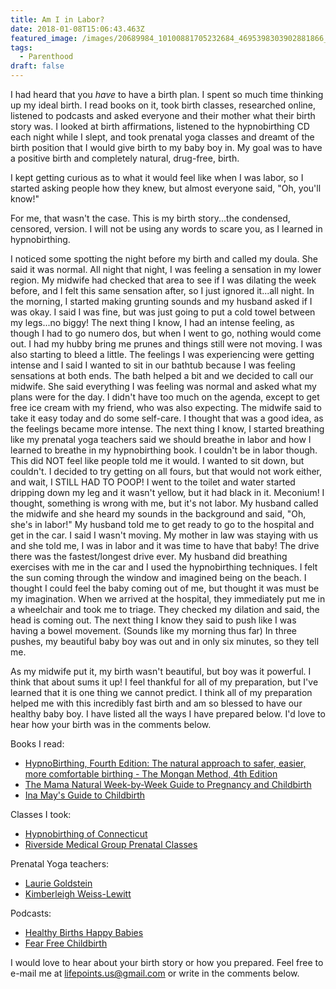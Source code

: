 ```yaml
---
title: Am I in Labor?
date: 2018-01-08T15:06:43.463Z
featured_image: /images/20689984_10100881705232684_4695398303902881866_o (1).jpg
tags:
  - Parenthood
draft: false
---
```

I had heard that you _have_ to have a birth plan. I spent so much time thinking up my ideal birth. I read books on it, took birth classes, researched online, listened to podcasts and asked everyone and their mother what their birth story was. I looked at birth affirmations, listened to the hypnobirthing CD each night while I slept, and took prenatal yoga classes and dreamt of the birth position that I would give birth to my baby boy in. My goal was to have a positive birth and completely natural, drug-free, birth.

I kept getting curious as to what it would feel like when I was labor, so I started asking people how they knew, but almost everyone said, "Oh, you'll know!"

For me, that wasn't the case. This is my birth story...the condensed, censored, version. I will not be using any words to scare you, as I learned in hypnobirthing.

I noticed some spotting the night before my birth and called my doula. She said it was normal. All night that night, I was feeling a sensation in my lower region. My midwife had checked that area to see if I was dilating the week before, and I felt this same sensation after, so I just ignored it...all night. In the morning, I started making grunting sounds and my husband asked if I was okay. I said I was fine, but was just going to put a cold towel between my legs...no biggy! The next thing I know, I had an intense feeling, as though I had to go numero dos, but when I went to go, nothing would come out. I had my hubby bring me prunes and things still were not moving. I was also starting to bleed a little. The feelings I was experiencing were getting intense and I said I wanted to sit in our bathtub because I was feeling sensations at both ends. The bath helped a bit and we decided to call our midwife. She said everything I was feeling was normal and asked what my plans were for the day. I didn't have too much on the agenda, except to get free ice cream with my friend, who was also expecting. The midwife said to take it easy today and do some self-care. I thought that was a good idea, as the feelings became more intense. The next thing I know, I started breathing like my prenatal yoga teachers said we should breathe in labor and how I learned to breathe in my hypnobirthing book. I couldn't be in labor though. This did NOT feel like people told me it would. I wanted to sit down, but couldn't. I decided to try getting on all fours, but that would not work either, and wait, I STILL HAD TO POOP! I went to the toilet and water started dripping down my leg and it wasn't yellow, but it had black in it. Meconium! I thought, something is wrong with me, but it's not labor. My husband called the midwife and she heard my sounds in the background and said, "Oh, she's in labor!" My husband told me to get ready to go to the hospital and get in the car. I said I wasn't moving. My mother in law was staying with us and she told me, I was in labor and it was time to have that baby! The drive there was the fastest/longest drive ever. My husband did breathing exercises with me in the car and I used the hypnobirthing techniques. I felt the sun coming through the window and imagined being on the beach. I thought I could feel the baby coming out of me, but thought it was must be my imagination. When we arrived at the hospital, they immediately put me in a wheelchair and took me to triage. They checked my dilation and said, the head is coming out. The next thing I know they said to push like I was having a bowel movement. (Sounds like my morning thus far) In three pushes, my beautiful baby boy was out and in only six minutes, so they tell me.

 As my midwife put it, my birth wasn't beautiful, but boy was it powerful. I think that about sums it up! I feel thankful for all of my preparation, but I've learned that it is one thing we cannot predict. I think all of my preparation helped me with this incredibly fast birth and am so blessed to have our healthy baby boy. I have listed all the ways I have prepared below. I'd love to hear how your birth was in the comments below. 

Books I read:

* <a target="_blank" href="https://www.amazon.com/gp/product/0757318371/ref=as_li_tl?ie=UTF8&camp=1789&creative=9325&creativeASIN=0757318371&linkCode=as2&tag=lifepoints02-20&linkId=7e92be39956f588e4b6a82efaa60e76e">HypnoBirthing, Fourth Edition: The natural approach to safer, easier, more comfortable birthing - The Mongan Method, 4th Edition</a><img src="//ir-na.amazon-adsystem.com/e/ir?t=lifepoints02-20&l=am2&o=1&a=0757318371" width="1" height="1" border="0" alt="" style="border:none !important; margin:0px !important;" />
* <a target="_blank" href="https://www.amazon.com/gp/product/150114667X/ref=as_li_tl?ie=UTF8&camp=1789&creative=9325&creativeASIN=150114667X&linkCode=as2&tag=lifepoints02-20&linkId=a077c48901bfa0260b6b55e26c6ced9d">The Mama Natural Week-by-Week Guide to Pregnancy and Childbirth</a><img src="//ir-na.amazon-adsystem.com/e/ir?t=lifepoints02-20&l=am2&o=1&a=150114667X" width="1" height="1" border="0" alt="" style="border:none !important; margin:0px !important;" />
* <a target="_blank" href="https://www.amazon.com/gp/product/0553381156/ref=as_li_tl?ie=UTF8&camp=1789&creative=9325&creativeASIN=0553381156&linkCode=as2&tag=lifepoints02-20&linkId=e991bcf44baf578666b4f707b5a31cfd">Ina May's Guide to Childbirth</a><img src="//ir-na.amazon-adsystem.com/e/ir?t=lifepoints02-20&l=am2&o=1&a=0553381156" width="1" height="1" border="0" alt="" style="border:none !important; margin:0px !important;" />

Classes I took:

* [Hypnobirthing of Connecticut](http://hypnobirthingct.com)
* [Riverside Medical Group Prenatal Classes](https://www.riversidemedgroup.com/prenatal-classes/>)

Prenatal Yoga teachers:

* [Laurie Goldstein](http://ittakesanopenheart.com/ap3tkpd4e9ndicqszgj984gr81dov9)
* [Kimberleigh Weiss-Lewitt](http://www.mamamosaic.com/kim.php)

Podcasts:

* [Healthy Births Happy Babies](https://itunes.apple.com/us/podcast/healthy-births-happy-babies-prenatal-care-natural-birth/id1033754889?mt=2)
* [Fear Free Childbirth](https://www.fearfreechildbirth.com/blog/fear-free-childbirth-podcast/)

I would love to hear about your birth story or how you prepared. Feel free to e-mail me at lifepoints.us@gmail.com or write in the comments below.
